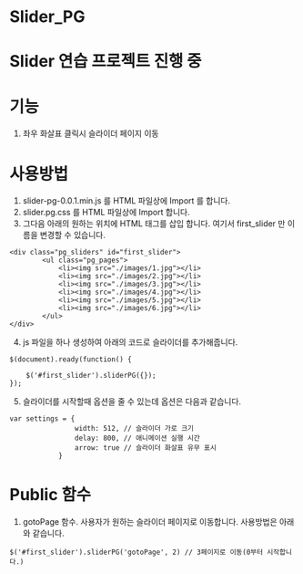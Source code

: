 # Slider_PG
Slider 연습 프로젝트 진행 중
====
# 기능
1. 좌우 화살표 클릭시 슬라이더 페이지 이동

# 사용방법
1. slider-pg-0.0.1.min.js 를 HTML 파일상에 Import 를 합니다.
2. slider.pg.css 를 HTML 파일상에 Import 합니다.
3. 그다음 아래의 원하는 위치에 HTML 태그를 삽입 합니다. 여기서 first_slider 만 이름을 변경할 수 있습니다.

```
<div class="pg_sliders" id="first_slider">
		<ul class="pg_pages">
			<li><img src="./images/1.jpg"></li>
			<li><img src="./images/2.jpg"></li>
			<li><img src="./images/3.jpg"></li>
			<li><img src="./images/4.jpg"></li>
			<li><img src="./images/5.jpg"></li>
			<li><img src="./images/6.jpg"></li>
		</ul>
</div>
```

4. js 파일을 하나 생성하여 아래의 코드로 슬라이더를 추가해줍니다.

```
$(document).ready(function() {

	$('#first_slider').sliderPG({});
});
```

5. 슬라이더를 시작할때 옵션을 줄 수 있는데 옵션은 다음과 같습니다.

```
var settings = {
				width: 512, // 슬라이더 가로 크기
				delay: 800, // 애니메이션 실행 시간
				arrow: true // 슬라이더 화살표 유무 표시
			}
```

# Public 함수
1. gotoPage 함수. 사용자가 원하는 슬라이더 페이지로 이동합니다. 사용방법은 아래와 같습니다.

```
$('#first_slider').sliderPG('gotoPage', 2) // 3페이지로 이동(0부터 시작합니다.)
```

